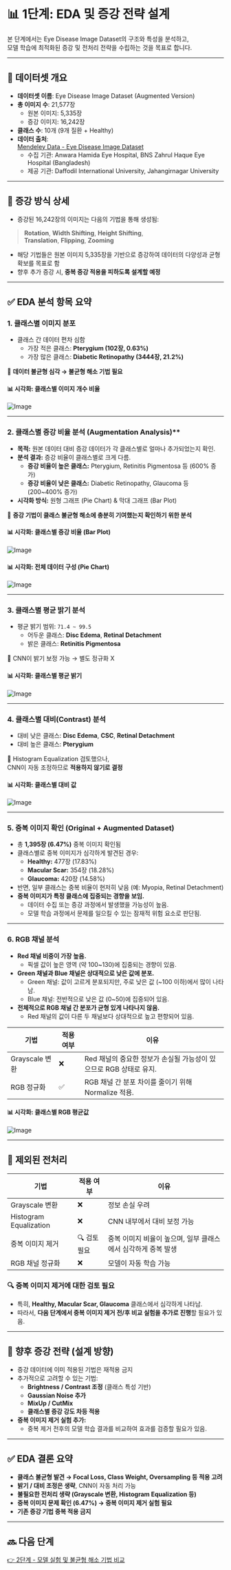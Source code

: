 # 📊 1단계: EDA 및 증강 전략 설계

본 단계에서는 Eye Disease Image Dataset의 구조와 특성을 분석하고,  
모델 학습에 최적화된 증강 및 전처리 전략을 수립하는 것을 목표로 합니다.

---

## 📁 데이터셋 개요

- **데이터셋 이름**: Eye Disease Image Dataset (Augmented Version)
- **총 이미지 수**: 21,577장
  - 원본 이미지: 5,335장
  - 증강 이미지: 16,242장
- **클래스 수**: 10개 (9개 질환 + Healthy)
- **데이터 출처**:  
  [Mendeley Data - Eye Disease Image Dataset](https://data.mendeley.com/datasets/s9bfhswzjb/1)  
  - 수집 기관: Anwara Hamida Eye Hospital, BNS Zahrul Haque Eye Hospital (Bangladesh)
  - 제공 기관: Daffodil International University, Jahangirnagar University

---

## 🧪 증강 방식 상세

- 증강된 16,242장의 이미지는 다음의 기법을 통해 생성됨:

> **Rotation**, **Width Shifting**, **Height Shifting**,  
> **Translation**, **Flipping**, **Zooming**

- 해당 기법들은 원본 이미지 5,335장을 기반으로 증강하여 데이터의 다양성과 균형 확보를 목표로 함
- 향후 추가 증강 시, **중복 증강 적용을 피하도록 설계할 예정**

---

## ✅ EDA 분석 항목 요약

### 1. 클래스별 이미지 분포
- 클래스 간 데이터 편차 심함
  - 가장 적은 클래스: **Pterygium (102장, 0.63%)**
  - 가장 많은 클래스: **Diabetic Retinopathy (3444장, 21.2%)**

📌 **데이터 불균형 심각 → 불균형 해소 기법 필요**

#### 📊 시각화: 클래스별 이미지 개수 비율
![Image](https://github.com/user-attachments/assets/eee0fa53-b1ed-4f5b-b0a8-f5f542e6629e)

---

### 2. 클래스별 증강 비율 분석 (Augmentation Analysis)**

- **목적:** 원본 데이터 대비 증강 데이터가 각 클래스별로 얼마나 추가되었는지 확인.  
- **분석 결과:** 증강 비율이 클래스별로 크게 다름.
  - **증강 비율이 높은 클래스:** Pterygium, Retinitis Pigmentosa 등 (600% 증가)
  - **증강 비율이 낮은 클래스:** Diabetic Retinopathy, Glaucoma 등 (200~400% 증가)
- **시각화 방식:** 원형 그래프 (Pie Chart) & 막대 그래프 (Bar Plot)

📌 **증강 기법이 클래스 불균형 해소에 충분히 기여했는지 확인하기 위한 분석**

#### 📊 시각화: 클래스별 증강 비율 (Bar Plot)
![Image](https://github.com/user-attachments/assets/augmentation_ratio_barplot.png)

#### 📊 시각화: 전체 데이터 구성 (Pie Chart)
![Image](https://github.com/user-attachments/assets/augmentation_ratio_piechart.png)

---

### 3. 클래스별 평균 밝기 분석
- 평균 밝기 범위: `71.4 ~ 99.5`
  - 어두운 클래스: **Disc Edema**, **Retinal Detachment**
  - 밝은 클래스: **Retinitis Pigmentosa**

📌 CNN이 밝기 보정 가능 → 별도 정규화 X

#### 📊 시각화: 클래스별 평균 밝기
![Image](https://github.com/user-attachments/assets/b537f891-2c79-4a70-91f5-77759edfd41c)

---

### 4. 클래스별 대비(Contrast) 분석
- 대비 낮은 클래스: **Disc Edema**, **CSC**, **Retinal Detachment**
- 대비 높은 클래스: **Pterygium**

📌 Histogram Equalization 검토했으나,  
CNN이 자동 조정하므로 **적용하지 않기로 결정**

#### 📊 시각화: 클래스별 대비 값
![Image](https://github.com/user-attachments/assets/5160b130-550c-47ea-a891-12c45db9067b)

---

### 5. 중복 이미지 확인 (Original + Augmented Dataset)
- 총 **1,395장 (6.47%)** 중복 이미지 확인됨  
- 클래스별로 중복 이미지가 심각하게 발견된 경우:
  - **Healthy:** 477장 (17.83%)
  - **Macular Scar:** 354장 (18.28%)
  - **Glaucoma:** 420장 (14.58%)
- 반면, 일부 클래스는 중복 비율이 현저히 낮음 (예: Myopia, Retinal Detachment)
- **중복 이미지가 특정 클래스에 집중되는 경향을 보임.**  
  - 데이터 수집 또는 증강 과정에서 발생했을 가능성이 높음.
  - 모델 학습 과정에서 문제를 일으킬 수 있는 잠재적 위험 요소로 판단됨.

---

### 6. RGB 채널 분석
- **Red 채널 비중이 가장 높음.**
  - 픽셀 값이 높은 영역 (약 100~130)에 집중되는 경향이 있음.
- **Green 채널과 Blue 채널은 상대적으로 낮은 값에 분포.**
  - Green 채널: 값이 고르게 분포되지만, 주로 낮은 값 (~100 이하)에서 많이 나타남.
  - Blue 채널: 전반적으로 낮은 값 (0~50)에 집중되어 있음.
- **전체적으로 RGB 채널 간 분포가 균형 있게 나타나지 않음.**
  - Red 채널의 값이 다른 두 채널보다 상대적으로 높고 편향되어 있음.

| 기법                   | 적용 여부 | 이유|
|------------------------|-----------|----------------------------------------------------------------------------------------|
| Grayscale 변환         | ❌ | Red 채널의 중요한 정보가 손실될 가능성이 있으므로 RGB 상태로 유지.|
| RGB 정규화             | ✅| RGB 채널 간 분포 차이를 줄이기 위해 Normalize 적용. |

#### 📊 시각화: 클래스별 RGB 평균값
![Image](https://github.com/user-attachments/assets/742512cf-8c89-4886-9670-1f068a977b79)

---

## 🚫 제외된 전처리

| 기법 | 적용 여부 | 이유 |
|------|-----------|------|
| Grayscale 변환 | ❌ | 정보 손실 우려 |
| Histogram Equalization | ❌ | CNN 내부에서 대비 보정 가능 |
| 중복 이미지 제거 |🔍 검토 필요| 중복 이미지 비율이 높으며, 일부 클래스에서 심각하게 중복 발생|
| RGB 채널 정규화 | ❌ | 모델이 자동 학습 가능 |

### 🔍 중복 이미지 제거에 대한 검토 필요
- 특히, **Healthy, Macular Scar, Glaucoma** 클래스에서 심각하게 나타남.  
- 따라서, **다음 단계에서 중복 이미지 제거 전/후 비교 실험을 추가로 진행**할 필요가 있음.

---

## 🔧 향후 증강 전략 (설계 방향)

- 증강 데이터에 이미 적용된 기법은 재적용 금지
- 추가적으로 고려할 수 있는 기법:
  - **Brightness / Contrast 조정** (클래스 특성 기반)
  - **Gaussian Noise 추가**
  - **MixUp / CutMix**
  - **클래스별 증강 강도 차등 적용**
- **중복 이미지 제거 실험 추가:**  
  - 중복 제거 전후의 모델 학습 결과를 비교하여 효과를 검증할 필요가 있음.

---

## ✅ EDA 결론 요약

- **클래스 불균형 발견 → Focal Loss, Class Weight, Oversampling 등 적용 고려**
- **밝기 / 대비 조정은 생략**, CNN이 자동 처리 가능
- **불필요한 전처리 생략 (Grayscale 변환, Histogram Equalization 등)**
- **중복 이미지 문제 확인 (6.47%) → 중복 이미지 제거 실험 필요**
- **기존 증강 기법 중복 적용 금지**

---

## 🔜 다음 단계

[👉 2단계 - 모델 실험 및 불균형 해소 기법 비교](../2_Model_Experiments/README.md)

